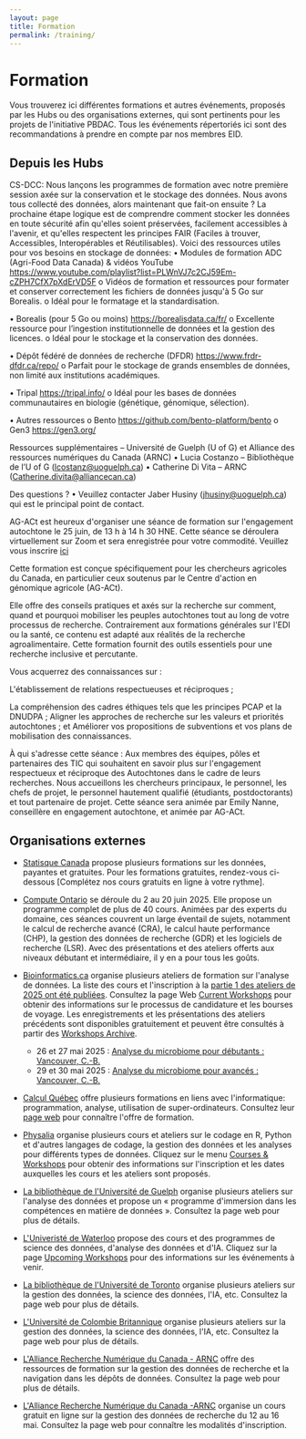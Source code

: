 ```yaml
---
layout: page
title: Formation
permalink: /training/
---
```


# Formation
Vous trouverez ici différentes formations et autres événements, proposés par les Hubs ou des organisations externes, qui sont pertinents pour les projets de l'initiative PBDAC. Tous les événements répertoriés ici sont des recommandations à prendre en compte par nos membres EID.

## Depuis les Hubs
CS-DCC: Nous lançons les programmes de formation avec notre première session axée sur la conservation et le stockage des données. Nous avons tous collecté des données, alors maintenant que fait-on ensuite ? La prochaine étape logique est de comprendre comment stocker les données en toute sécurité afin qu'elles soient préservées, facilement accessibles à l'avenir, et qu'elles respectent les principes FAIR (Faciles à trouver, Accessibles, Interopérables et Réutilisables). Voici des ressources utiles pour vos besoins en stockage de données:
  •	Modules de formation ADC (Agri-Food Data Canada) & vidéos YouTube https://www.youtube.com/playlist?list=PLWnVJ7c2CJ59Em-cZPH7CfX7pXdErVD5F
    o	Vidéos de formation et ressources pour formater et conserver correctement les fichiers de données jusqu'à 5 Go sur Borealis.
    o	Idéal pour le formatage et la standardisation.
    
  •	Borealis (pour 5 Go ou moins) https://borealisdata.ca/fr/
    o	Excellente ressource pour l’ingestion institutionnelle de données et la gestion des licences.
    o	Idéal pour le stockage et la conservation des données.

  •	Dépôt fédéré de données de recherche (DFDR) https://www.frdr-dfdr.ca/repo/
    o	Parfait pour le stockage de grands ensembles de données, non limité aux institutions académiques.

  •	Tripal https://tripal.info/
    o	Idéal pour les bases de données communautaires en biologie (génétique, génomique, sélection).

  •	Autres ressources
    o	Bento https://github.com/bento-platform/bento
    o	Gen3 https://gen3.org/

Ressources supplémentaires – Université de Guelph (U of G) et Alliance des ressources numériques du Canada (ARNC)
  •	Lucia Costanzo – Bibliothèque de l’U of G (lcostanz@uoguelph.ca)
  •	Catherine Di Vita – ARNC (Catherine.divita@alliancecan.ca)

Des questions ?
  •	Veuillez contacter Jaber Husiny (jhusiny@uoguelph.ca) qui est le principal point de contact.

AG-ACt est heureux d'organiser une séance de formation sur l'engagement autochtone le 25 juin, de 13 h à 14 h 30 HNE. Cette séance se déroulera virtuellement sur Zoom et sera enregistrée pour votre commodité.
Veuillez vous inscrire [ici](https://zoom.us/meeting/register/Za6OdVqOReqUlcD0hvIx_g)

Cette formation est conçue spécifiquement pour les chercheurs agricoles du Canada, en particulier ceux soutenus par le Centre d'action en génomique agricole (AG-ACt).

Elle offre des conseils pratiques et axés sur la recherche sur comment, quand et pourquoi mobiliser les peuples autochtones tout au long de votre processus de recherche. Contrairement aux formations générales sur l'EDI ou la santé, ce contenu est adapté aux réalités de la recherche agroalimentaire. Cette formation fournit des outils essentiels pour une recherche inclusive et percutante.

Vous acquerrez des connaissances sur :

L'établissement de relations respectueuses et réciproques ;

La compréhension des cadres éthiques tels que les principes PCAP et la DNUDPA ;
Aligner les approches de recherche sur les valeurs et priorités autochtones ; et
Améliorer vos propositions de subventions et vos plans de mobilisation des connaissances.

À qui s'adresse cette séance : Aux membres des équipes, pôles et partenaires des TIC qui souhaitent en savoir plus sur l'engagement respectueux et réciproque des Autochtones dans le cadre de leurs recherches. Nous accueillons les chercheurs principaux, le personnel, les chefs de projet, le personnel hautement qualifié (étudiants, postdoctorants) et tout partenaire de projet.
Cette séance sera animée par Emily Nanne, conseillère en engagement autochtone, et animée par AG-ACt.

## Organisations externes

- [Statisque Canada](https://www.statcan.gc.ca/fr/afc/litteratie-donnees) propose plusieurs formations sur les données, payantes et gratuites. Pour les formations gratuites, rendez-vous ci-dessous [Complétez nos cours gratuits en ligne à votre rythme].

- [Compute Ontario](https://training.computeontario.ca/coss2025.php) se déroule du 2 au 20 juin 2025. Elle propose un programme complet de plus de 40 cours. Animées par des experts du domaine, ces séances couvrent un large éventail de sujets, notamment le calcul de recherche avancé (CRA), le calcul haute performance (CHP), la gestion des données de recherche (GDR) et les logiciels de recherche (LSR). Avec des présentations et des ateliers offerts aux niveaux débutant et intermédiaire, il y en a pour tous les goûts.

- [Bioinformatics.ca](https://bioinformatics.ca/workshops/current-workshops/) organise plusieurs ateliers de formation sur l'analyse de données. La liste des cours et l'inscription à la [partie 1 des ateliers de 2025 ont été publiées](https://bioinformatics.ca/workshops/current-workshops/). Consultez la page Web [Current Workshops](https://bioinformatics.ca/workshops/current-workshops/) pour obtenir des informations sur le processus de candidature et les bourses de voyage. Les enregistrements et les présentations des ateliers précédents sont disponibles gratuitement et peuvent être consultés à partir des [Workshops Archive](https://bioinformatics.ca/workshops/previous-workshops/).
  - 26 et 27 mai 2025 : [Analyse du microbiome pour débutants : Vancouver, C.-B.](https://bioinformatics.ca/workshops-all/2025-beginner-microbiome-analysis-vancouver-bc/)
  - 29 et 30 mai 2025 : [Analyse du microbiome pour avancés : Vancouver, C.-B.](https://bioinformatics.ca/workshops-all/2025-advanced-microbiome-analysis-vancouver-bc/)

- [Calcul Québec](https://www.calculquebec.ca/) offre plusieurs formations en liens avec l'informatique: programmation, analyse, utilisation de super-ordinateurs. Consultez leur [page web](https://www.calculquebec.ca/services-aux-chercheurs/formation/) pour connaître l'offre de formation.

- [Physalia](https://www.physalia-courses.org/courses-workshops/) organise plusieurs cours et ateliers sur le codage en R, Python et d'autres langages de codage, la gestion des données et les analyses pour différents types de données. Cliquez sur le menu [Courses & Workshops](https://www.physalia-courses.org/courses-workshops/) pour obtenir des informations sur l'inscription et les dates auxquelles les cours et les ateliers sont proposés.

- [La bibliothèque de l'Université de Guelph](https://www.lib.uoguelph.ca/find/workshops/data-skills-workshop-series/) organise plusieurs ateliers sur l'analyse des données et propose un « programme d'immersion dans les compétences en matière de données ». Consultez la page web pour plus de détails.

- [L'Univeristé de Waterloo](https://watspeed.uwaterloo.ca/programs-and-courses/campaign-data-science-analytics.html) propose des cours et des programmes de science des données, d'analyse des données et d'IA. Cliquez sur la page [Upcoming Workshops](https://watspeed.uwaterloo.ca/events/index.html) pour des informations sur les événements à venir.

- [La bibliothèque de l'Université de Toronto](https://onesearch.library.utoronto.ca/workshop-events) organise plusieurs ateliers sur la gestion des données, la science des données, l'IA, etc. Consultez la page web pour plus de détails.

- [L'Université de Colombie Britannique](https://rdm.ubc.ca/training-workshops) organise plusieurs ateliers sur la gestion des données, la science des données, l'IA, etc. Consultez la page web pour plus de détails.

- [L'Alliance Recherche Numérique du Canada - ARNC](https://alliancecan.ca/fr/services/gestion-des-donnees-de-recherche/apprentissage-et-ressources/ressources-de-formation) offre des ressources de formation sur la gestion des données de recherche et la navigation dans les dépôts de données. Consultez la page web pour plus de détails.
  
- [L'Alliance Recherche Numérique du Canada -ARNC](https://alliance-rdm-gdr.github.io/rdm-jumpstart-registration/) organise un cours gratuit en ligne sur la gestion des données de recherche du 12 au 16 mai. Consultez la page web pour connaître les modalités d'inscription.
